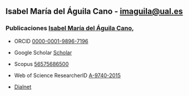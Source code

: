 
## Isabel María del Águila Cano - imaguila@ual.es

### Publicaciones  [Isabel María del Águila Cano](http://brujula.ual.es/authors/8.html),

 - ORCID [0000-0001-9896-7196](https://orcid.org/0000-0001-9896-7196)
 
 - Google Scholar [Scholar](https://scholar.google.es/citations?user=7x1-0GsAAAAJ&hl=es)
 
 - Scopus [56575686500](https://www.scopus.com/authid/detail.uri?authorId=56575686500)
 
 - Web of Science ResearcherID [A-9740-2015](https://publons.com/researcher/2443134/isabel-m-del-aguila/) <span id="badgeCont929"><script type="text/javascript" src="https://publons.com/mashlets?el=badgeCont929&rid=A-9740-2015"></script></span>
 
 - [Dialnet](https://dialnet.unirioja.es/servlet/autor?codigo=2120760)




